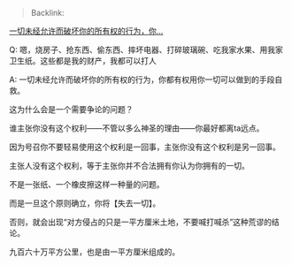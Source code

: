 > Backlink: 

[一切未经允许而破坏你的所有权的行为，你…](https://www.zhihu.com/pin/1354552729591803904)

Q: 嗯，烧房子、抢东西、偷东西、摔坏电器、打碎玻璃碗、吃我家水果、用我家卫生纸。这些都是我的财产，我都可以打人

A: 一切未经允许而破坏你的所有权的行为，你都有权用你一切可以做到的手段自救。  
  
这为什么会是一个需要争论的问题？  
  
谁主张你没有这个权利——不管以多么神圣的理由——你最好都离ta远点。  
  
因为号召你不要轻易使用这个权利是一回事，主张你没有这个权利是另一回事。  
  
主张人没有这个权利，等于主张你并不合法拥有你认为你拥有的一切。  
  
不是一张纸、一个橡皮擦这样一种量的问题。  
  
而是一旦这个原则确立，你将【失去一切】。  
  
否则，就会出现“对方侵占的只是一平方厘米土地，不要喊打喊杀”这种荒谬的结论。  
  
九百六十万平方公里，也是由一平方厘米组成的。